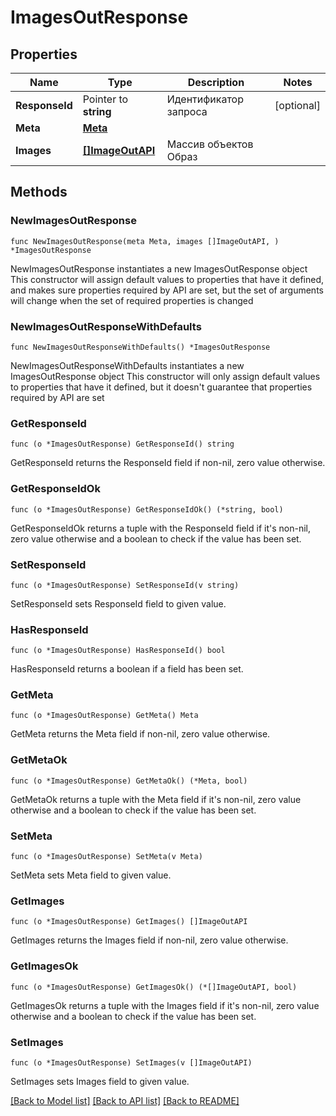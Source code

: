 # ImagesOutResponse

## Properties

Name | Type | Description | Notes
------------ | ------------- | ------------- | -------------
**ResponseId** | Pointer to **string** | Идентификатор запроса | [optional] 
**Meta** | [**Meta**](Meta.md) |  | 
**Images** | [**[]ImageOutAPI**](ImageOutAPI.md) | Массив объектов Образ | 

## Methods

### NewImagesOutResponse

`func NewImagesOutResponse(meta Meta, images []ImageOutAPI, ) *ImagesOutResponse`

NewImagesOutResponse instantiates a new ImagesOutResponse object
This constructor will assign default values to properties that have it defined,
and makes sure properties required by API are set, but the set of arguments
will change when the set of required properties is changed

### NewImagesOutResponseWithDefaults

`func NewImagesOutResponseWithDefaults() *ImagesOutResponse`

NewImagesOutResponseWithDefaults instantiates a new ImagesOutResponse object
This constructor will only assign default values to properties that have it defined,
but it doesn't guarantee that properties required by API are set

### GetResponseId

`func (o *ImagesOutResponse) GetResponseId() string`

GetResponseId returns the ResponseId field if non-nil, zero value otherwise.

### GetResponseIdOk

`func (o *ImagesOutResponse) GetResponseIdOk() (*string, bool)`

GetResponseIdOk returns a tuple with the ResponseId field if it's non-nil, zero value otherwise
and a boolean to check if the value has been set.

### SetResponseId

`func (o *ImagesOutResponse) SetResponseId(v string)`

SetResponseId sets ResponseId field to given value.

### HasResponseId

`func (o *ImagesOutResponse) HasResponseId() bool`

HasResponseId returns a boolean if a field has been set.

### GetMeta

`func (o *ImagesOutResponse) GetMeta() Meta`

GetMeta returns the Meta field if non-nil, zero value otherwise.

### GetMetaOk

`func (o *ImagesOutResponse) GetMetaOk() (*Meta, bool)`

GetMetaOk returns a tuple with the Meta field if it's non-nil, zero value otherwise
and a boolean to check if the value has been set.

### SetMeta

`func (o *ImagesOutResponse) SetMeta(v Meta)`

SetMeta sets Meta field to given value.


### GetImages

`func (o *ImagesOutResponse) GetImages() []ImageOutAPI`

GetImages returns the Images field if non-nil, zero value otherwise.

### GetImagesOk

`func (o *ImagesOutResponse) GetImagesOk() (*[]ImageOutAPI, bool)`

GetImagesOk returns a tuple with the Images field if it's non-nil, zero value otherwise
and a boolean to check if the value has been set.

### SetImages

`func (o *ImagesOutResponse) SetImages(v []ImageOutAPI)`

SetImages sets Images field to given value.



[[Back to Model list]](../README.md#documentation-for-models) [[Back to API list]](../README.md#documentation-for-api-endpoints) [[Back to README]](../README.md)


